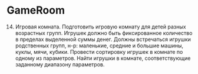 # GameRoom
14. Игровая комната. Подготовить игровую комнату для детей разных возрастных
групп. Игрушек должно быть фиксированное количество в пределах выделенной
суммы денег. Должны встречаться игрушки родственных групп, н-р: маленькие,
средние и большие машины, куклы, мячи, кубики. Провести сортировку игрушек в
комнате по одному из параметров. Найти игрушки в комнате, соответствующие
заданному диапазону параметров.
